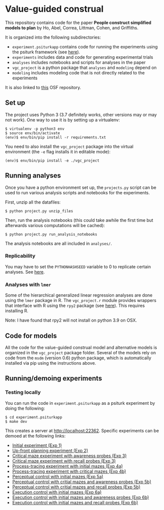 # Value-guided construal

This repository contains code for
the paper
**People construct simplified models to plan**
by Ho, Abel, Correa, Littman, Cohen, and Griffiths.

It is organized into the following
subdirectories:
- `experiment.psiturkapp` contains
code for running the experiments using the
psiturk framework (see [here](https://psiturk.org/)).
- `experiments` includes data and code for generating experimental
trials
- `analyses` includes notebooks and scripts for analyses in the paper
- `vgc_project` is a python package that `analyses` and `modeling` depend on
- `modeling` includes modeling code that is not directly
related to the experiments

It is also linked to [this](https://osf.io/zpq69) OSF repository.

## Set up
The project uses Python 3 (3.7 definitely works, other versions may or may not work).
One way to use it is by setting up a virtualenv:
```
$ virtualenv -p python3 env
$ source env/bin/activate
(env)$ env/bin/pip install -r requirements.txt
```

You need to also install the `vgc_project` package
into the virtual environment
(the `-e` flag installs it in editable mode):
```
(env)$ env/bin/pip install -e ./vgc_project
```

## Running analyses

Once you have a python environment set up,
the `projects.py` script can be used to run
various analysis scripts and notebooks for the experiments.

First, unzip all the datafiles:
```
$ python project.py unzip_files
```

Then, run the analysis notebooks (this could take awhile the first time
but afterwards various computations will be cached):
```
$ python project.py run_analysis_notebooks
```

The analysis notebooks are all included in `analyses/`.

### Replicability
You may have to set the `PYTHONHASHSEED` variable
to 0 to replicate certain analyses. See
[here](https://stackoverflow.com/questions/58067359/is-there-a-way-to-set-pythonhashseed-for-a-jupyter-notebook-session).

### Analyses with `lmer`
Some of the hierarchical generalized linear regression analyses
are done using the `lmer` package in R.
The `vgc_project.r` module provides wrappers that
interface with R using the `rpy2` package
(see [here](https://rpy2.github.io/)). 
This requires installing R.

Note: I have found that rpy2 will not install on python 3.9 on OSX.

## Code for models

All the code for the value-guided construal model
and alternative models is organized in the `vgc_project`
package folder. 
Several of the models rely on code from the `msdm` (version 0.6)
python package, which is automatically installed via pip using
the instructions above.

## Running/demoing experiments
### Testing locally
You can run the code in `experiment.psiturkapp` as a psiturk experiment by doing the following:
```
$ cd experiment.psiturkapp
$ make dev
```

This creates a server at [http://localhost:22362](http://localhost:22362).
Specific experiments can be demoed at the following links:
- [Initial experiment (Exp 1)](http://localhost:22362/testexperiment?CONFIG_FILE=exp1.0-config.json.zip)
- [Up-front planning experiment (Exp 2)](http://localhost:22362/testexperiment?CONFIG_FILE=exp2.0-config.json.zip)
- [Critical maze experiment with awareness probes (Exp 3)](http://localhost:22362/testexperiment?CONFIG_FILE=exp3.0-config.json.zip&condition=0)
- [Critical maze experiment with recall probes (Exp 3)](http://localhost:22362/testexperiment?CONFIG_FILE=exp3.0-config.json.zip&condition=1)
- [Process-tracing experiment with initial mazes (Exp 4a)](http://localhost:22362/testexperiment?CONFIG_FILE=config-4a.json.zip&page=3)
- [Process-tracing experiment with critical mazes (Exp 4b)](http://localhost:22362/testexperiment?CONFIG_FILE=config-4b.json.zip&page=3)
- [Perceptual control with initial mazes (Exp 5a)](http://localhost:22362/testexperiment?CONFIG_FILE=config-5a.json.zip&page=2)
- [Perceptual control with critial mazes and awareness probes (Exp 5b)](http://localhost:22362/testexperiment?CONFIG_FILE=config-5b.json.zip&page=2&condition=0)
- [Perceptual control with critial mazes and recall probes (Exp 5b)](http://localhost:22362/testexperiment?CONFIG_FILE=config-5b.json.zip&page=2&condition=3)
- [Execution control with initial mazes (Exp 6a)](http://localhost:22362/testexperiment?CONFIG_FILE=config-6a.json.zip&page=2)
- [Execution control with initial mazes and awareness probes (Exp 6b)](http://localhost:22362/testexperiment?CONFIG_FILE=config-6b.json.zip&page=2&condition=0)
- [Execution control with initial mazes and recall probes (Exp 6b)](http://localhost:22362/testexperiment?CONFIG_FILE=config-6b.json.zip&page=2&condition=3)

